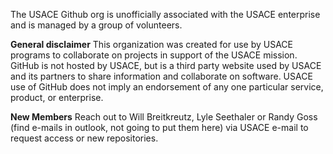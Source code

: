 The USACE Github org is unofficially associated with the USACE enterprise and is managed by a group of volunteers.

**General disclaimer** This organization was created for use by USACE programs to collaborate on projects in support of the USACE mission. GitHub is not hosted by USACE, but is a third party website used by USACE and its partners to share information and collaborate on software. USACE use of GitHub does not imply an endorsement of any one particular service, product, or enterprise.

**New Members** Reach out to Will Breitkreutz, Lyle Seethaler or Randy Goss (find e-mails in outlook, not going to put them here) via USACE e-mail to request access or new repositories.
